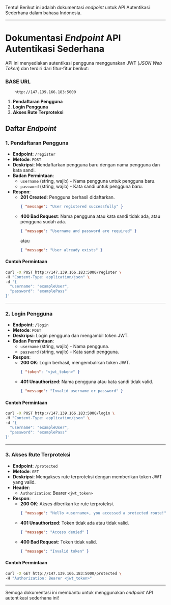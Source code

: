 Tentu! Berikut ini adalah dokumentasi *endpoint* untuk API Autentikasi Sederhana dalam bahasa Indonesia.

---

# Dokumentasi *Endpoint* API Autentikasi Sederhana

API ini menyediakan autentikasi pengguna menggunakan JWT (*JSON Web Token*) dan terdiri dari fitur-fitur berikut:

### BASE URL

        http://147.139.166.183:5000

1. **Pendaftaran Pengguna**
2. **Login Pengguna**
3. **Akses Rute Terproteksi**

## Daftar *Endpoint*

### 1. Pendaftaran Pengguna

- **Endpoint**: `/register`
- **Metode**: `POST`
- **Deskripsi**: Mendaftarkan pengguna baru dengan nama pengguna dan kata sandi.
- **Badan Permintaan**:
    - `username` (string, wajib) - Nama pengguna untuk pengguna baru.
    - `password` (string, wajib) - Kata sandi untuk pengguna baru.
- **Respon**:
    - **201 Created**: Pengguna berhasil didaftarkan.
        ```json
        { "message": "User registered successfully" }
        ```
    - **400 Bad Request**: Nama pengguna atau kata sandi tidak ada, atau pengguna sudah ada.
        ```json
        { "message": "Username and password are required" }
        ```
        atau
        ```json
        { "message": "User already exists" }
        ```

#### Contoh Permintaan

```bash
curl -X POST http://147.139.166.183:5000/register \
-H "Content-Type: application/json" \
-d '{
  "username": "exampleUser",
  "password": "examplePass"
}'
```

---

### 2. Login Pengguna

- **Endpoint**: `/login`
- **Metode**: `POST`
- **Deskripsi**: Login pengguna dan mengambil token JWT.
- **Badan Permintaan**:
    - `username` (string, wajib) - Nama pengguna.
    - `password` (string, wajib) - Kata sandi pengguna.
- **Respon**:
    - **200 OK**: Login berhasil, mengembalikan token JWT.
        ```json
        { "token": "<jwt_token>" }
        ```
    - **401 Unauthorized**: Nama pengguna atau kata sandi tidak valid.
        ```json
        { "message": "Invalid username or password" }
        ```

#### Contoh Permintaan

```bash
curl -X POST http://147.139.166.183:5000/login \
-H "Content-Type: application/json" \
-d '{
  "username": "exampleUser",
  "password": "examplePass"
}'
```

---

### 3. Akses Rute Terproteksi

- **Endpoint**: `/protected`
- **Metode**: `GET`
- **Deskripsi**: Mengakses rute terproteksi dengan memberikan token JWT yang valid.
- **Header**:
    - `Authorization`: Bearer `<jwt_token>`
- **Respon**:
    - **200 OK**: Akses diberikan ke rute terproteksi.
        ```json
        { "message": "Hello <username>, you accessed a protected route!" }
        ```
    - **401 Unauthorized**: Token tidak ada atau tidak valid.
        ```json
        { "message": "Access denied" }
        ```
    - **400 Bad Request**: Token tidak valid.
        ```json
        { "message": "Invalid token" }
        ```

#### Contoh Permintaan

```bash
curl -X GET http://147.139.166.183:5000/protected \
-H "Authorization: Bearer <jwt_token>"
```

--- 

Semoga dokumentasi ini membantu untuk menggunakan *endpoint* API autentikasi sederhana ini!
